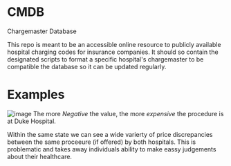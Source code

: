 # CMDB
Chargemaster Database

This repo is meant to be an accessible online resource to publicly available hospital charging codes for insurance companies. It should so contain the designated scripts to format a specific hospital's chargemaster to be compatible the database so it can be updated regularly. 

# Examples
![image](https://github.com/user-attachments/assets/e495436b-1474-4ed5-a543-5d028bd08a07)
The more _Negative_ the value, the more _expensive_ the procedure is at Duke Hospital.

Within the same state we can see a wide varierty of price discrepancies between the same proceeure (if offered) by both hospitals. This is problematic and takes away individuals ability to make eassy judgements about their healthcare. 
